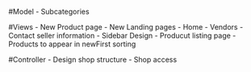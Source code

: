 #Model
	- Subcategories

#Views
	- New Product page
	- New Landing pages
		- Home
		- Vendors
	- Contact seller information
	- Sidebar Design
	- Producut listing page
		- Products to appear in newFirst sorting

#Controller
	- Design shop structure
	- Shop access 
